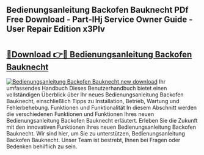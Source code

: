## Bedienungsanleitung Backofen Bauknecht PDf Free Download - Part-lHj Service Owner Guide - User Repair Edition x3PIv

# <h2><a href="http://df558tx.blite.top/?on=Bedienungsanleitung+Backofen+Bauknecht">🔗Download 👉🔴 Bedienungsanleitung Backofen Bauknecht</a></h2>

[![Bedienungsanleitung Backofen Bauknecht new download](https://i.imgur.com/lujVjoI.png)](http://df558tx.blite.top/?on=Bedienungsanleitung+Backofen+Bauknecht)
Ihr umfassendes Handbuch Dieses Benutzerhandbuch bietet einen vollständigen Überblick über Ihr neues Bedienungsanleitung Backofen Bauknecht, einschließlich Tipps zu Installation, Betrieb, Wartung und Fehlerbehebung. Funktionen und Funktionalität In diesem Abschnitt werden die verschiedenen Funktionen und Funktionen Ihres neuen Bedienungsanleitung Backofen Bauknecht erläutert. Erleben Sie die Zukunft mit den innovativen Funktionen Ihres neuen Bedienungsanleitung Backofen Bauknecht. Wir sind hier, um Sie zu unterstützen, Bedienungsanleitung Backofen Bauknecht. Unser Team ist bestrebt, Ihnen bei Fragen oder Bedenken behilflich zu sein.

